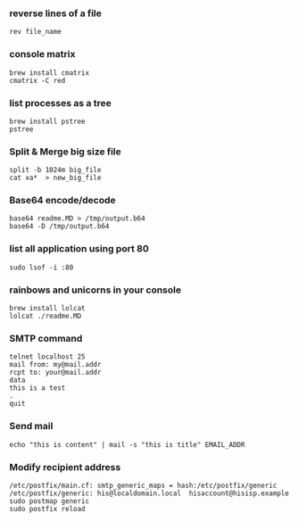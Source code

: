 ### reverse lines of a file
    rev file_name

### console matrix
    brew install cmatrix
    cmatrix -C red

### list processes as a tree
    brew install pstree
    pstree

### Split & Merge big size file
    split -b 1024m big_file
    cat xa*  > new_big_file

### Base64 encode/decode
    base64 readme.MD > /tmp/output.b64
    base64 -D /tmp/output.b64

### list all application using port 80
    sudo lsof -i :80

### rainbows and unicorns in your console
    brew install lolcat
    lolcat ./readme.MD

### SMTP command
    telnet localhost 25
    mail from: my@mail.addr
    rcpt to: your@mail.addr
    data
    this is a test
    .
    quit

### Send mail
    echo "this is content" | mail -s "this is title" EMAIL_ADDR

### Modify recipient address
    /etc/postfix/main.cf: smtp_generic_maps = hash:/etc/postfix/generic
    /etc/postfix/generic: his@localdomain.local  hisaccount@hisisp.example
    sudo postmap generic
    sudo postfix reload

